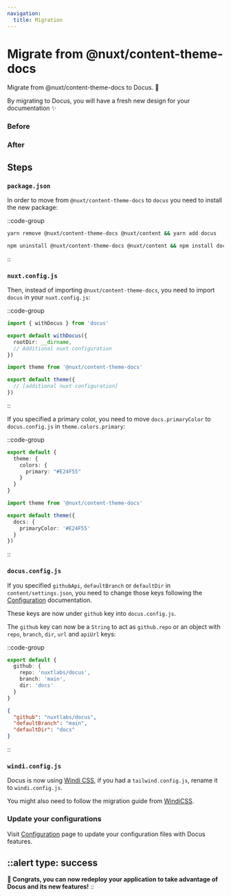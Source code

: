 ```yaml
---
navigation:
  title: Migration
---
```


# Migrate from @nuxt/content-theme-docs

Migrate from @nuxt/content-theme-docs to Docus. 🔋

By migrating to Docus, you will have a fresh new design for your documentation :sparkles:

<div class="flex flex-wrap">
  <div class="w-full md:pr-2 md:w-1/2">
    <h3 class="mt-0 font-bold">Before</h3>
    <a href="https://user-images.githubusercontent.com/904724/105030429-11f5b480-5a54-11eb-9f40-7c18a0d5dafc.png" target="_blank" rel="nofollow noopener">
      <nuxt-img 
        class="mt-0"
        src="https://user-images.githubusercontent.com/904724/105030429-11f5b480-5a54-11eb-9f40-7c18a0d5dafc.png"
        alt="Before Docus"
        width="536"
        height="341"
      />
    </a>
  </div>
  <div class="w-full md:pl-2 md:w-1/2">
    <h3 class="mt-0 font-bold">After</h3>
    <a href="https://user-images.githubusercontent.com/904724/105030439-1326e180-5a54-11eb-9f33-ead9a2d2aa15.png" target="_blank" rel="nofollow noopener">
      <nuxt-img
        class="mt-0"
        src="https://user-images.githubusercontent.com/904724/105030439-1326e180-5a54-11eb-9f33-ead9a2d2aa15.png"
        alt="With Docus"
        width="536"
        height="341"
      />
    </a>
  </div>
</div>

## Steps

### `package.json`

In order to move from `@nuxt/content-theme-docs` to `docus` you need to install the new package:

::code-group

  ```bash [Yarn]
  yarn remove @nuxt/content-theme-docs @nuxt/content && yarn add docus
  ```

  ```bash [NPM]
  npm uninstall @nuxt/content-theme-docs @nuxt/content && npm install docus
  ```

::

### `nuxt.config.js`

Then, instead of importing `@nuxt/content-theme-docs`, you need to import `docus` in your `nuxt.config.js`:

::code-group

  ```ts [New nuxt.config.js]
  import { withDocus } from 'docus'

  export default withDocus({
    rootDir: __dirname,
    // Additional nuxt configuration
  })
  ```

  ```ts [Old nuxt.config.js]
  import theme from '@nuxt/content-theme-docs'

  export default theme({
    // [additional nuxt configuration]
  })
  ```

::

If you specified a primary color, you need to move `docs.primaryColor` to `docus.config.js` in `theme.colors.primary`:

::code-group

  ```typescript [New: docus.config.js]
  export default {
    theme: {
      colors: {
        primary: "#E24F55"
      }
    }
  }
  ```

  ```ts [Old: nuxt.config.js]
  import theme from '@nuxt/content-theme-docs'

  export default theme({
    docs: {
      primaryColor: '#E24F55'
    }
  })
  ```

::

### `docus.config.js`

If you specified `githubApi`, `defaultBranch` or `defaultDir` in `content/settings.json`, you need to change those keys following the [Configuration](/get-started/configuration) documentation.

These keys are now under `github` key into `docus.config.js`.

The `github` key can now be a `String` to act as `github.repo` or an object with `repo`, `branch`, `dir`, `url` and `apiUrl` keys:

::code-group

  ```typescript [New docus.config.js]
  export default {
    github: {
      repo: 'nuxtlabs/docus',
      branch: 'main',
      dir: 'docs'
    }
  }
  ```

  ```json [Old]
  {
    "github": "nuxtlabs/docus",
    "defaultBranch": "main",
    "defaultDir": "docs"
  }
  ```

::

### `windi.config.js`

Docus is now using [Windi CSS](https://windicss.org), if you had a `tailwind.config.js`, rename it to `windi.config.js`.

You might also need to follow the migration guide from [WindiCSS](https://windicss.org/guide/migration.html#migrate-from-tailwind-css).

### Update your configurations

Visit [Configuration](/get-started/configuration) page to update your configuration files with Docus features.

::alert
type: success
---

**🎉&nbsp;Congrats, you can now redeploy your application to take advantage of Docus and its new features!**
::
